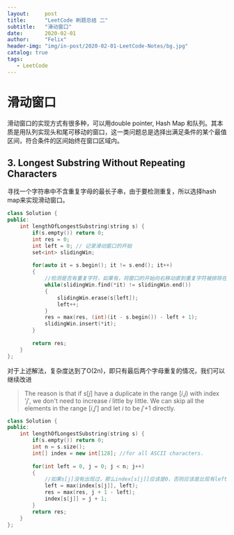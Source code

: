 ```yaml
---
layout:     post
title:      "LeetCode 刷题总结 二"
subtitle:   "滑动窗口"
date:       2020-02-01
author:     "Felix"
header-img: "img/in-post/2020-02-01-LeetCode-Notes/bg.jpg"
catalog: true
tags:
   - LeetCode
---
```


# 滑动窗口 #

滑动窗口的实现方式有很多种，可以用double pointer, Hash Map 和队列。其本质是用队列实现头和尾可移动的窗口，这一类问题总是选择出满足条件的某个最值区间，符合条件的区间始终在窗口区域内。

## 3. Longest Substring Without Repeating Characters ##

寻找一个字符串中不含重复字母的最长子串，由于要检测重复，所以选择hash map来实现滑动窗口。

~~~c++
class Solution {
public:
    int lengthOfLongestSubstring(string s) {
        if(s.empty()) return 0;
        int res = 0;
        int left = 0; // 记录滑动窗口的开始
        set<int> slidingWin;
        
        for(auto it = s.begin(); it != s.end(); it++)
        {
            //检测是否有重复字符，如果有，将窗口的开始向右移动直到重复字符被排除在外。
            while(slidingWin.find(*it) != slidingWin.end())	
            {
                slidingWin.erase(s[left]);
                left++;
            }
            res = max(res, (int)(it - s.begin()) - left + 1);
            slidingWin.insert(*it);
        }
        
        return res;
    }
};
~~~

对于上述解法，复杂度达到了O(2n)，即只有最后两个字母重复的情况，我们可以继续改进

> The reason is that if *s*[*j*] have a duplicate in the range [*i*,*j*) with index '*j*′, we don't need to increase *i* little by little. We can skip all the elements in the range [*i*,*j*′] and let *i* to be *j*′+1 directly. 

~~~c++
class Solution {
public:
    int lengthOfLongestSubstring(string s) {
        if(s.empty()) return 0;
        int n = s.size();
        int[] index = new int[128]; //for all ASCII characters.
        
        for(int left = 0, j = 0; j < n; j++)
        {
            //如果s[j]没有出现过，那么index[s[j]]应该是0，否则应该是比现有left大的一个数，这时更新left。
            left = max(index[s[j]], left);
			res = max(res, j + 1 - left);
            index[s[j]] = j + 1;
        }
        return res;
    }
};
~~~

